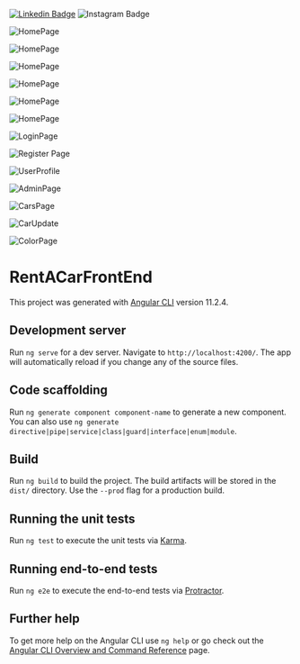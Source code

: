 
[![Linkedin Badge](https://img.shields.io/badge/Sametkaya-follow%20on%20linkedin-blue?style=for-the-badge&logo=linkedin)](https://www.linkedin.com/in/samet-kaya-736604170/)
![Instagram Badge](https://img.shields.io/badge/kaya67380@gmail.com-follow%20on%20Gmail-blue?style=for-the-badge&logo=gmail)


![HomePage](https://github.com/Samettkaya/RentA-Car-FrontEnd-Angular/blob/master/Readme-Images/HomePage.PNG)
<br> 


![HomePage](https://github.com/Samettkaya/RentA-Car-FrontEnd-Angular/blob/master/Readme-Images/HomePage2.PNG)
<br> 

![HomePage](https://github.com/Samettkaya/RentA-Car-FrontEnd-Angular/blob/master/Readme-Images/HomePage3.PNG)
<br> 

![HomePage](https://github.com/Samettkaya/RentA-Car-FrontEnd-Angular/blob/master/Readme-Images/HomePage4.PNG)
<br> 

![HomePage](https://github.com/Samettkaya/RentA-Car-FrontEnd-Angular/blob/master/Readme-Images/HomePage5.PNG)
<br> 

![HomePage](https://github.com/Samettkaya/RentA-Car-FrontEnd-Angular/blob/master/Readme-Images/HomePage6.PNG)
<br> 

![LoginPage](https://github.com/Samettkaya/RentA-Car-FrontEnd-Angular/blob/master/Readme-Images/LoginPage.PNG)
<br> 

![Register Page](https://github.com/Samettkaya/RentA-Car-FrontEnd-Angular/blob/master/Readme-Images/RegisterPage.PNG)
<br> 

![UserProfile](https://github.com/Samettkaya/RentA-Car-FrontEnd-Angular/blob/master/Readme-Images/UserProfile.PNG)
<br> 

![AdminPage](https://github.com/Samettkaya/RentA-Car-FrontEnd-Angular/blob/master/Readme-Images/AdminPage.PNG)
<br> 

![CarsPage](https://github.com/Samettkaya/RentA-Car-FrontEnd-Angular/blob/master/Readme-Images/CarsPage.PNG)
<br> 

![CarUpdate](https://github.com/Samettkaya/RentA-Car-FrontEnd-Angular/blob/master/Readme-Images/CarUpdate.PNG)
<br> 

![ColorPage](https://github.com/Samettkaya/RentA-Car-FrontEnd-Angular/blob/master/Readme-Images/ColorPage.PNG)
<br> 

# RentACarFrontEnd

This project was generated with [Angular CLI](https://github.com/angular/angular-cli) version 11.2.4.

## Development server

Run `ng serve` for a dev server. Navigate to `http://localhost:4200/`. The app will automatically reload if you change any of the source files.

## Code scaffolding

Run `ng generate component component-name` to generate a new component. You can also use `ng generate directive|pipe|service|class|guard|interface|enum|module`.

## Build

Run `ng build` to build the project. The build artifacts will be stored in the `dist/` directory. Use the `--prod` flag for a production build.

## Running the unit tests

Run `ng test` to execute the unit tests via [Karma](https://karma-runner.github.io).

## Running end-to-end tests

Run `ng e2e` to execute the end-to-end tests via [Protractor](http://www.protractortest.org/).

## Further help

To get more help on the Angular CLI use `ng help` or go check out the [Angular CLI Overview and Command Reference](https://angular.io/cli) page.
